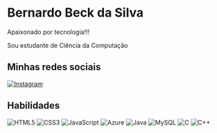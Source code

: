 # Bernardo Beck da Silva
Apaixonado por tecnologia!!!

Sou estudante de Ciência da Computação 

## Minhas redes sociais
[![Instagram](https://img.shields.io/badge/Instagram-fff?style=for-the-badge&logo=instagram)](https://www.instagram.com/eibebecks/)


## Habilidades 
![HTML5](https://img.shields.io/badge/HTML5-000?style=for-the-badge&logo=html5)
![CSS3](https://img.shields.io/badge/CSS3-000?style=for-the-badge&logo=css3&logoColor=264CE4)
![JavaScript](https://img.shields.io/badge/JavaScript-000?style=for-the-badge&logo=javascript)
![Azure](https://img.shields.io/badge/azure-%230072C6.svg?style=for-the-badge&logo=microsoftazure&logoColor=white)
![Java](https://img.shields.io/badge/java-%23ED8B00.svg?style=for-the-badge&logo=openjdk&logoColor=white)
![MySQL](https://img.shields.io/badge/mysql-%2300f.svg?style=for-the-badge&logo=mysql&logoColor=white)
![C](https://img.shields.io/badge/C-000?style=for-the-badge&logo=c)
![C++](https://img.shields.io/badge/C%2B%2B-000?style=for-the-badge&logo=c%2B%2B&logoColor=00599C)
